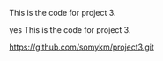 This is the code for project 3.

yes
This is the code for project 3.

https://github.com/somykm/project3.git
